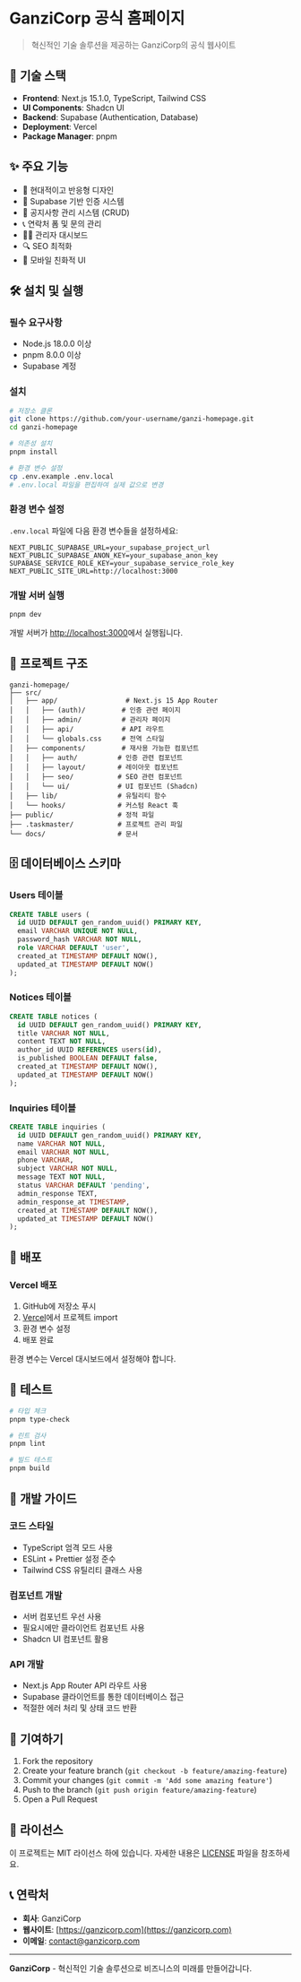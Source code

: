 # GanziCorp 공식 홈페이지

> 혁신적인 기술 솔루션을 제공하는 GanziCorp의 공식 웹사이트

## 🚀 기술 스택

- **Frontend**: Next.js 15.1.0, TypeScript, Tailwind CSS
- **UI Components**: Shadcn UI
- **Backend**: Supabase (Authentication, Database)
- **Deployment**: Vercel
- **Package Manager**: pnpm

## ✨ 주요 기능

- 🎨 현대적이고 반응형 디자인
- 🔐 Supabase 기반 인증 시스템
- 📝 공지사항 관리 시스템 (CRUD)
- 📞 연락처 폼 및 문의 관리
- 👨‍💼 관리자 대시보드
- 🔍 SEO 최적화
- 📱 모바일 친화적 UI

## 🛠️ 설치 및 실행

### 필수 요구사항

- Node.js 18.0.0 이상
- pnpm 8.0.0 이상
- Supabase 계정

### 설치

```bash
# 저장소 클론
git clone https://github.com/your-username/ganzi-homepage.git
cd ganzi-homepage

# 의존성 설치
pnpm install

# 환경 변수 설정
cp .env.example .env.local
# .env.local 파일을 편집하여 실제 값으로 변경
```

### 환경 변수 설정

`.env.local` 파일에 다음 환경 변수들을 설정하세요:

```env
NEXT_PUBLIC_SUPABASE_URL=your_supabase_project_url
NEXT_PUBLIC_SUPABASE_ANON_KEY=your_supabase_anon_key
SUPABASE_SERVICE_ROLE_KEY=your_supabase_service_role_key
NEXT_PUBLIC_SITE_URL=http://localhost:3000
```

### 개발 서버 실행

```bash
pnpm dev
```

개발 서버가 [http://localhost:3000](http://localhost:3000)에서 실행됩니다.

## 📁 프로젝트 구조

```
ganzi-homepage/
├── src/
│   ├── app/                 # Next.js 15 App Router
│   │   ├── (auth)/         # 인증 관련 페이지
│   │   ├── admin/          # 관리자 페이지
│   │   ├── api/            # API 라우트
│   │   └── globals.css     # 전역 스타일
│   ├── components/         # 재사용 가능한 컴포넌트
│   │   ├── auth/          # 인증 관련 컴포넌트
│   │   ├── layout/        # 레이아웃 컴포넌트
│   │   ├── seo/           # SEO 관련 컴포넌트
│   │   └── ui/            # UI 컴포넌트 (Shadcn)
│   ├── lib/               # 유틸리티 함수
│   └── hooks/             # 커스텀 React 훅
├── public/                # 정적 파일
├── .taskmaster/           # 프로젝트 관리 파일
└── docs/                  # 문서
```

## 🗄️ 데이터베이스 스키마

### Users 테이블
```sql
CREATE TABLE users (
  id UUID DEFAULT gen_random_uuid() PRIMARY KEY,
  email VARCHAR UNIQUE NOT NULL,
  password_hash VARCHAR NOT NULL,
  role VARCHAR DEFAULT 'user',
  created_at TIMESTAMP DEFAULT NOW(),
  updated_at TIMESTAMP DEFAULT NOW()
);
```

### Notices 테이블
```sql
CREATE TABLE notices (
  id UUID DEFAULT gen_random_uuid() PRIMARY KEY,
  title VARCHAR NOT NULL,
  content TEXT NOT NULL,
  author_id UUID REFERENCES users(id),
  is_published BOOLEAN DEFAULT false,
  created_at TIMESTAMP DEFAULT NOW(),
  updated_at TIMESTAMP DEFAULT NOW()
);
```

### Inquiries 테이블
```sql
CREATE TABLE inquiries (
  id UUID DEFAULT gen_random_uuid() PRIMARY KEY,
  name VARCHAR NOT NULL,
  email VARCHAR NOT NULL,
  phone VARCHAR,
  subject VARCHAR NOT NULL,
  message TEXT NOT NULL,
  status VARCHAR DEFAULT 'pending',
  admin_response TEXT,
  admin_response_at TIMESTAMP,
  created_at TIMESTAMP DEFAULT NOW(),
  updated_at TIMESTAMP DEFAULT NOW()
);
```

## 🚀 배포

### Vercel 배포

1. GitHub에 저장소 푸시
2. [Vercel](https://vercel.com)에서 프로젝트 import
3. 환경 변수 설정
4. 배포 완료

환경 변수는 Vercel 대시보드에서 설정해야 합니다.

## 🧪 테스트

```bash
# 타입 체크
pnpm type-check

# 린트 검사
pnpm lint

# 빌드 테스트
pnpm build
```

## 📝 개발 가이드

### 코드 스타일
- TypeScript 엄격 모드 사용
- ESLint + Prettier 설정 준수
- Tailwind CSS 유틸리티 클래스 사용

### 컴포넌트 개발
- 서버 컴포넌트 우선 사용
- 필요시에만 클라이언트 컴포넌트 사용
- Shadcn UI 컴포넌트 활용

### API 개발
- Next.js App Router API 라우트 사용
- Supabase 클라이언트를 통한 데이터베이스 접근
- 적절한 에러 처리 및 상태 코드 반환

## 🤝 기여하기

1. Fork the repository
2. Create your feature branch (`git checkout -b feature/amazing-feature`)
3. Commit your changes (`git commit -m 'Add some amazing feature'`)
4. Push to the branch (`git push origin feature/amazing-feature`)
5. Open a Pull Request

## 📄 라이선스

이 프로젝트는 MIT 라이선스 하에 있습니다. 자세한 내용은 [LICENSE](LICENSE) 파일을 참조하세요.

## 📞 연락처

- **회사**: GanziCorp
- **웹사이트**: [https://ganzicorp.com](https://ganzicorp.com)
- **이메일**: contact@ganzicorp.com

---

**GanziCorp** - 혁신적인 기술 솔루션으로 비즈니스의 미래를 만들어갑니다. 